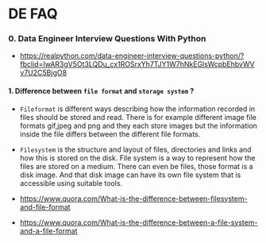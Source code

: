 # DE FAQ


### 0. Data Engineer Interview Questions With Python
- https://realpython.com/data-engineer-interview-questions-python/?fbclid=IwAR3gV5Ot3LQDu_cx1ROSrxYh7TJY1W7hNkEGlsWcpbEhbvWVv7U2C5BjgO8

#### 1. Difference between `file format` and `storage system` ? 

- `Fileformat` is different ways describing how the information recorded in files should be stored and read. There is for example different image file formats gif,jpeg and png and they each store images but the information inside the file differs between the different file formats.

- `Filesystem` is the structure and layout of files, directories and links and how this is stored on the disk. File system is a way to represent how the files are stored on a medium. There can even be files, those format is a disk image. And that disk image can have its own file system that is accessible using suitable tools.


- https://www.quora.com/What-is-the-difference-between-filesystem-and-file-format

- https://www.quora.com/What-is-the-difference-between-a-file-system-and-a-file-format